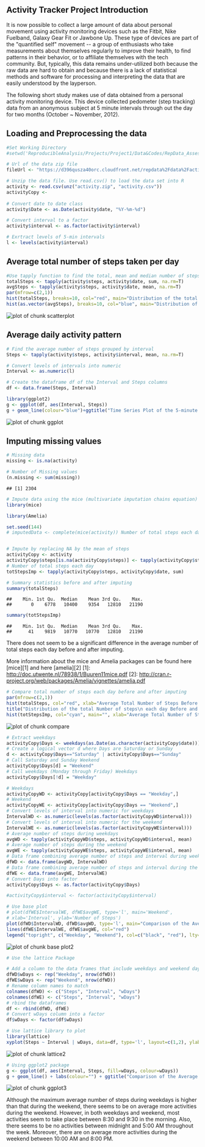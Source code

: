 Activity Tracker Project
Introduction
---

It is now possible to collect a large amount of data about personal movement using activity monitoring devices such as the Fitbit, Nike Fuelband, Galaxy Gear Fit or Jawbone Up. These type of devices are part of the "quantified self" movement -- a group of enthusiasts who take measurements about themselves regularly to improve their health, to find patterns in their behavior, or to affiliate themselves with the tech community. But, typically, this data remains under-utilized both because the raw data are hard to obtain and because there is a lack of statistical methods and software for processing and interpreting the data that are easily understood by the layperson.

The following short study makes use of data obtained from a personal activity monitoring device. This device collected pedometer (step tracking) data from an anonymous subject at 5 minute intervals through out the day for two months (October ~ November, 2012).

Loading and Preprocessing the data
---


```r
#Set Working Directory
#setwd('ReproducibleAnalysis/Projects/Project1/Data&Codes/RepData_Assessment1')

# Url of the data zip file
fileUrl <- "https://d396qusza40orc.cloudfront.net/repdata%2Fdata%2Factivity.zip"

# Unzip the data file. Use read.csv() to load the data set into R
activity <- read.csv(unz("activity.zip", "activity.csv"))
activityCopy <- 
  
# Convert date to date class
activity$Date <- as.Date(activity$date, "%Y-%m-%d")

# Convert interval to a factor
activity$interval <- as.factor(activity$interval)

# Exrtract levels of 5-min intervals
l <- levels(activity$interval)
```
Average total number of steps taken per day
---


```r
#Use tapply function to find the total, mean and median number of steps each day
totalSteps <- tapply(activity$steps, activity$date, sum, na.rm=T)
avgSteps <- tapply(activity$steps, activity$date, mean, na.rm=T)
par(mfrow=c(2,1))
hist(totalSteps, breaks=10, col="red", main="Distribution of the total Number of steps each day", xlab="Average Total Number of Steps")
hist(as.vector(avgSteps), breaks=10, col="blue", main="Distribution of the Average Number of steps each day", xlab="Average Number of Steps")
```

![plot of chunk scatterplot](figure/scatterplot-1.png)

Average daily activity pattern
---


```r
# Find the average number of steps grouped by interval
Steps <- tapply(activity$steps, activity$interval, mean, na.rm=T)

# Convert levels of intervals into numeric
Interval <- as.numeric(l)

# Create the dataframe df of the Interval and Steps columns
df <- data.frame(Steps, Interval)
```


```r
library(ggplot2)
g <- ggplot(df, aes(Interval, Steps))
g + geom_line(colour="blue")+ggtitle("Time Series Plot of the 5-minute Interval\n and the Average Number of Steps,\n Taken across all Days") + ylab("Average Number of Steps")
```

![plot of chunk ggplot](figure/ggplot-1.png)

Imputing missing values
---


```r
# Missing data
missing <- is.na(activity)

# Number of Missing values
(n.missing <- sum(missing))
```

```
## [1] 2304
```


```r
# Impute data using the mice (multivariate imputation chains equation)
library(mice)
```


```r
library(Amelia)
```


```r
set.seed(144)
# imputedData <- complete(mice(activity)) Number of total steps each day after imputation a.out <- amelia(activityCopy, cs="date", m=1) Data frame after imputing a <- a.out$imputations$imp1 totStepsImp <- tapply(a$steps, a$date, sum)


# Impute by replacing NA by the mean of steps
activityCopy <- activity
activityCopy$steps[is.na(activityCopy$steps)] <- tapply(activityCopy$steps, activityCopy$interval, mean, na.rm = TRUE)
# Number of total steps each day
totStepsImp <- tapply(activityCopy$steps, activityCopy$date, sum)

# Summary statistics before and after imputing
summary(totalSteps)
```

```
##    Min. 1st Qu.  Median    Mean 3rd Qu.    Max. 
##       0    6778   10400    9354   12810   21190
```


```r
summary(totStepsImp)
```

```
##    Min. 1st Qu.  Median    Mean 3rd Qu.    Max. 
##      41    9819   10770   10770   12810   21190
```

There does not seem to be a significant difference in the average number of total steps each day before and after imputing.

More information about the mice and Amelia packages can be found here [mice][1] and here [amelia][2] [1]: http://doc.utwente.nl/78938/1/Buuren11mice.pdf [2]: http://cran.r-project.org/web/packages/Amelia/vignettes/amelia.pdf


```r
# Compare total number of steps each day before and after imputing 
par(mfrow=c(2,1))
hist(totalSteps, col="red", xlab="Average Total Number of Steps Before Imputing", main="", breaks=10)
title("Distribution of the total Number of steps\n each day Before and After Imputing")
hist(totStepsImp, col="cyan", main="", xlab="Average Total Number of Steps After Imputing", breaks=10)
```

![plot of chunk compare](figure/compare-1.png)


```r
# Extract weekdays
activityCopy$Days <- weekdays(as.Date(as.character(activityCopy$date)))
# Create a logical vector d where Days are Saturday or Sunday
d <- activityCopy$Days=="Saturday" | activityCopy$Days=="Sunday"
# Call Saturday and Sunday Weekend
activityCopy$Days[d] = "Weekend"
# Call weekdays (Monday through Friday) Weekdays
activityCopy$Days[!d] = "Weekday"

# Weekdays 
activityCopyWD <- activityCopy[activityCopy$Days == "Weekday",]
# Weekend
activityCopyWE <- activityCopy[activityCopy$Days == "Weekend",]
# Convert levels of interval into numeric for weekdays
IntervalWD <- as.numeric(levels(as.factor(activityCopyWD$interval)))
# Convert levels of interval into numeric for the weekend
IntervalWE <- as.numeric(levels(as.factor(activityCopyWE$interval)))
# Average number of steps during weekdays
avgWD <- tapply(activityCopyWD$steps, activityCopyWD$interval, mean)
# Average number of steps during the weekend
avgWE <- tapply(activityCopyWE$steps, activityCopyWE$interval, mean)
# Data frame combining average number of steps and interval during weekdays
dfWD <- data.frame(avgWD, IntervalWD)
# Data frame combining average number of steps and interval during the weekend
dfWE <- data.frame(avgWE, IntervalWE)
# Convert Days into factor
activityCopy$Days <- as.factor(activityCopy$Days)

#activityCopy$interval <- factor(activityCopy$interval)
```


```r
# Use base plot
# plot(dfWE$IntervalWE, dfWE$avgWE, type='l', main='Weekend',
# xlab='Interval', ylab='Number of Steps')
plot(dfWD$IntervalWD, dfWD$avgWD, type='l', main="Comparison of the Average Number of Steps\n between Weekdays and the Weekend", xlab="Interval", ylab="Number of Steps")
lines(dfWE$IntervalWE, dfWE$avgWE, col="red")
legend("topright", c("Weekday", "Weekend"), col=c("black", "red"), lty=1)
```

![plot of chunk base plot2](figure/baseplot2-1.png)


```r
# Use the lattice Package

# Add a column to the data frames that include weekdays and weekend days
dfWD$wDays <- rep("Weekday", nrow(dfWD))
dfWE$wDays <- rep("Weekend", nrow(dfWD))
# Rename column names to match
colnames(dfWD) <- c("Steps", "Interval", "wDays")
colnames(dfWE) <- c("Steps", "Interval", "wDays")
# rbind the dataframes
df <- rbind(dfWD, dfWE)
# Convert wDays column into a factor
df$wDays <- factor(df$wDays)

# Use lattice library to plot
library(lattice)
xyplot(Steps ~ Interval | wDays, data=df, type='l', layout=c(1,2), ylab="Average Number of Steps")
```

![plot of chunk lattice2](figure/lattice2-1.png)

```r
# Using ggplot2 package
g <- ggplot(df, aes(Interval, Steps, fill=wDays, colour=wDays))
g + geom_line() + labs(colour="") + ggtitle("Comparison of the Average Number of Steps\n between Weekdays and Weekend") + ylab("Average Number of Steps")
```

![plot of chunk ggplot3](figure/ggplot3-1.png)

Although the maximum average number of steps during weekdays is higher than that during the weekend, there seems to be on average more activities during the weekend. However, in both weekdays and weekend, most activities seem to take place between 8:30 and 9:30 in the morning. Also, there seems to be no activities between midnight and 5:00 AM throughout the week. Moreover, there are on average more activities during the weekend between 10:00 AM and 8:00 PM.
